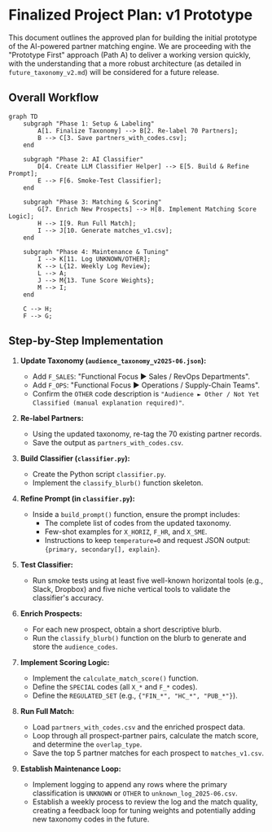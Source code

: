 # Finalized Project Plan: v1 Prototype

This document outlines the approved plan for building the initial prototype of the AI-powered partner matching engine. We are proceeding with the "Prototype First" approach (Path A) to deliver a working version quickly, with the understanding that a more robust architecture (as detailed in `future_taxonomy_v2.md`) will be considered for a future release.

## Overall Workflow

```mermaid
graph TD
    subgraph "Phase 1: Setup & Labeling"
        A[1. Finalize Taxonomy] --> B[2. Re-label 70 Partners];
        B --> C[3. Save partners_with_codes.csv];
    end

    subgraph "Phase 2: AI Classifier"
        D[4. Create LLM Classifier Helper] --> E[5. Build & Refine Prompt];
        E --> F[6. Smoke-Test Classifier];
    end

    subgraph "Phase 3: Matching & Scoring"
        G[7. Enrich New Prospects] --> H[8. Implement Matching Score Logic];
        H --> I[9. Run Full Match];
        I --> J[10. Generate matches_v1.csv];
    end

    subgraph "Phase 4: Maintenance & Tuning"
        I --> K[11. Log UNKNOWN/OTHER];
        K --> L{12. Weekly Log Review};
        L --> A;
        J --> M{13. Tune Score Weights};
        M --> I;
    end

    C --> H;
    F --> G;
```

## Step-by-Step Implementation

1.  **Update Taxonomy (`audience_taxonomy_v2025-06.json`):**
    *   Add `F_SALES`: "Functional Focus ► Sales / RevOps Departments".
    *   Add `F_OPS`: "Functional Focus ► Operations / Supply-Chain Teams".
    *   Confirm the `OTHER` code description is `"Audience ► Other / Not Yet Classified (manual explanation required)"`.

2.  **Re-label Partners:**
    *   Using the updated taxonomy, re-tag the 70 existing partner records.
    *   Save the output as `partners_with_codes.csv`.

3.  **Build Classifier (`classifier.py`):**
    *   Create the Python script `classifier.py`.
    *   Implement the `classify_blurb()` function skeleton.

4.  **Refine Prompt (in `classifier.py`):**
    *   Inside a `build_prompt()` function, ensure the prompt includes:
        *   The complete list of codes from the updated taxonomy.
        *   Few-shot examples for `X_HORIZ`, `F_HR`, and `X_SME`.
        *   Instructions to keep `temperature=0` and request JSON output: `{primary, secondary[], explain}`.

5.  **Test Classifier:**
    *   Run smoke tests using at least five well-known horizontal tools (e.g., Slack, Dropbox) and five niche vertical tools to validate the classifier's accuracy.

6.  **Enrich Prospects:**
    *   For each new prospect, obtain a short descriptive blurb.
    *   Run the `classify_blurb()` function on the blurb to generate and store the `audience_codes`.

7.  **Implement Scoring Logic:**
    *   Implement the `calculate_match_score()` function.
    *   Define the `SPECIAL` codes (all `X_*` and `F_*` codes).
    *   Define the `REGULATED_SET` (e.g., `{"FIN_*", "HC_*", "PUB_*"}`).

8.  **Run Full Match:**
    *   Load `partners_with_codes.csv` and the enriched prospect data.
    *   Loop through all prospect-partner pairs, calculate the match score, and determine the `overlap_type`.
    *   Save the top 5 partner matches for each prospect to `matches_v1.csv`.

9.  **Establish Maintenance Loop:**
    *   Implement logging to append any rows where the primary classification is `UNKNOWN` or `OTHER` to `unknown_log_2025-06.csv`.
    *   Establish a weekly process to review the log and the match quality, creating a feedback loop for tuning weights and potentially adding new taxonomy codes in the future.